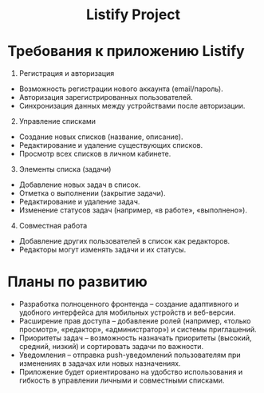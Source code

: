 <div align="center">
    <h1>Listify Project</h1>
</div>

# Требования к приложению Listify

1. Регистрация и авторизация
- Возможность регистрации нового аккаунта (email/пароль).
- Авторизация зарегистрированных пользователей.
- Синхронизация данных между устройствами после авторизации.

2. Управление списками
- Создание новых списков (название, описание).
- Редактирование и удаление существующих списков.
- Просмотр всех списков в личном кабинете.

3. Элементы списка (задачи)
- Добавление новых задач в список.
- Отметка о выполнении (закрытие задачи).
- Редактирование и удаление задач.
- Изменение статусов задач (например, «в работе», «выполнено»).

4. Совместная работа
- Добавление других пользователей в список как редакторов.
- Редакторы могут изменять задачи и их статусы.

# Планы по развитию
- Разработка полноценного фронтенда – создание адаптивного и удобного интерфейса для мобильных устройств и веб-версии.
- Расширение прав доступа – добавление ролей (например, «только просмотр», «редактор», «администратор») и системы приглашений.
- Приоритеты задач – возможность назначать приоритеты (высокий, средний, низкий) и сортировать задачи по важности.
- Уведомления – отправка push-уведомлений пользователям при изменениях в задачах или новых назначениях.
- Приложение будет ориентировано на удобство использования и гибкость в управлении личными и совместными списками.
